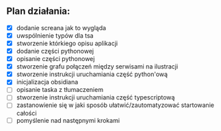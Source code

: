 ## Plan działania:

- [x] dodanie screana jak to wygląda
- [x] uwspólnienie typów dla tsa
- [x] stworzenie którkiego opisu aplikacji
- [x] dodanie części pythonowej 
- [x] opisanie części pythonowej
- [x] stworzenie grafu połączeń między serwisami na ilustracji
- [x] stworzenie instrukcji uruchamiania część python'ową
- [x] inicjalizacja obsidiana
- [ ] opisanie taska z tłumaczeniem
- [ ] stworzenie instrukcji uruchamiania część typescriptową
- [ ] zastanowienie się w jaki sposób ułatwić/zautomatyzować startowanie całości
- [ ] pomyślenie nad następnymi krokami
